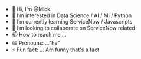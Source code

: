 - 👋 Hi, I’m @Mick
- 👀 I’m interested in Data Science / AI / Ml / Python
- 🌱 I’m currently learning ServiceNow / Javascripts 
- 💞️ I’m looking to collaborate on ServiceNow related 
- 📫 How to reach me ...
- 😄 Pronouns: ..."he"
- ⚡ Fun fact: ... Am funny that's a fact

<!---
Mick146/Mick146 is a ✨ special ✨ repository because its `README.md` (this file) appears on your GitHub profile.
You can click the Preview link to take a look at your changes.
--->
